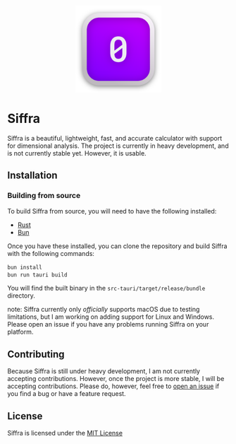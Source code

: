 <div align="center">
    <img src="src-tauri/app-icon.png" alt="Siffra logo" width="196" height="196">
</div>


# Siffra

Siffra is a beautiful, lightweight, fast, and accurate calculator with support for dimensional analysis.
The project is currently in heavy development, and is not currently stable yet. However, it is usable.

## Installation
### Building from source
To build Siffra from source, you will need to have the following installed:
- [Rust](https://www.rust-lang.org/tools/install)
- [Bun](https://bun.sh)

Once you have these installed, you can clone the repository and build Siffra with the following commands:
```sh
bun install
bun run tauri build
```

You will find the built binary in the `src-tauri/target/release/bundle` directory.

note: Siffra currently only *officially* supports macOS due to testing limitations, but I am working on adding support for Linux and Windows. Please open an issue if you have any problems running Siffra on your platform.

## Contributing

Because Siffra is still under heavy development, I am not currently accepting contributions. However, once the project is more stable, I will be accepting contributions. Please do, however, feel free to [open an issue](https://github.com/ImpossibleReality/Siffra/issues/new) if you find a bug or have a feature request.

## License

Siffra is licensed under the [MIT License](https://opensource.org/license/mit/)
